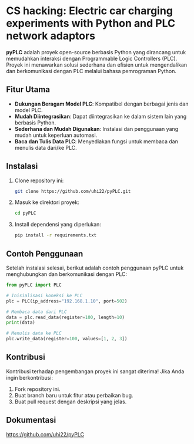 
# CS hacking: Electric car charging experiments with Python and PLC network adaptors

**pyPLC** adalah proyek open-source berbasis Python yang dirancang untuk memudahkan interaksi dengan Programmable Logic Controllers (PLC). Proyek ini menawarkan solusi sederhana dan efisien untuk mengendalikan dan berkomunikasi dengan PLC melalui bahasa pemrograman Python.

## Fitur Utama
- **Dukungan Beragam Model PLC**: Kompatibel dengan berbagai jenis dan model PLC.
- **Mudah Diintegrasikan**: Dapat diintegrasikan ke dalam sistem lain yang berbasis Python.
- **Sederhana dan Mudah Digunakan**: Instalasi dan penggunaan yang mudah untuk keperluan automasi.
- **Baca dan Tulis Data PLC**: Menyediakan fungsi untuk membaca dan menulis data dari/ke PLC.

## Instalasi
1. Clone repository ini:
   ```bash
   git clone https://github.com/uhi22/pyPLC.git
   ```
2. Masuk ke direktori proyek:
   ```bash
   cd pyPLC
   ```
3. Install dependensi yang diperlukan:
   ```bash
   pip install -r requirements.txt
   ```

## Contoh Penggunaan
Setelah instalasi selesai, berikut adalah contoh penggunaan pyPLC untuk menghubungkan dan berkomunikasi dengan PLC:

```python
from pyPLC import PLC

# Inisialisasi koneksi ke PLC
plc = PLC(ip_address="192.168.1.10", port=502)

# Membaca data dari PLC
data = plc.read_data(register=100, length=10)
print(data)

# Menulis data ke PLC
plc.write_data(register=100, values=[1, 2, 3])
```

## Kontribusi
Kontribusi terhadap pengembangan proyek ini sangat diterima! Jika Anda ingin berkontribusi:
1. Fork repository ini.
2. Buat branch baru untuk fitur atau perbaikan bug.
3. Buat pull request dengan deskripsi yang jelas.

## Dokumentasi
https://github.com/uhi22/pyPLC


